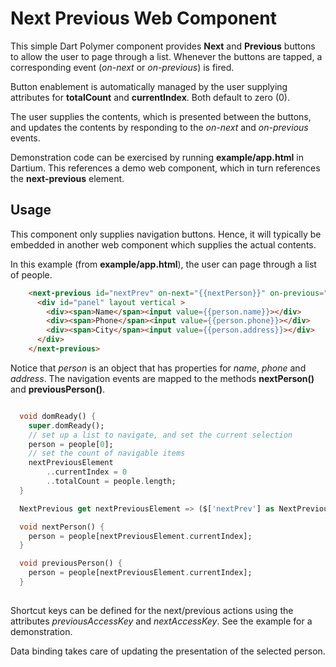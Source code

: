 Next Previous Web Component
========

This simple Dart Polymer component provides **Next** and **Previous** buttons to allow the user to page through a list. Whenever the buttons are tapped, a corresponding event (_on-next_ or _on-previous_) is fired.

Button enablement is automatically managed by the user supplying attributes for **totalCount** and **currentIndex**. Both default to zero (0). 

The user supplies the contents, which is presented between the buttons, and updates the contents by responding to the _on-next_ and _on-previous_ events.
  
Demonstration code can be exercised by running **example/app.html** in Dartium. This references a demo web component, which in turn references the **next-previous** element.

Usage
-------

This component only supplies navigation buttons. Hence, it will typically be embedded in another web component which supplies the actual contents.

In this example (from **example/app.html**), the user can page through a list of people.

```html
    <next-previous id="nextPrev" on-next="{{nextPerson}}" on-previous="{{previousPerson}}" >
      <div id="panel" layout vertical >
        <div><span>Name</span><input value={{person.name}}></div>
        <div><span>Phone</span><input value={{person.phone}}></div>
        <div><span>City</span><input value={{person.address}}></div>
      </div>
    </next-previous> 
```

Notice that _person_ is an object that has properties for _name_, _phone_ and _address_. The navigation events are mapped to the methods **nextPerson()** and **previousPerson()**.

```dart

  void domReady() {
    super.domReady();
    // set up a list to navigate, and set the current selection
    person = people[0];
    // set the count of navigable items
    nextPreviousElement
        ..currentIndex = 0
        ..totalCount = people.length;
  }

  NextPrevious get nextPreviousElement => ($['nextPrev'] as NextPrevious);

  void nextPerson() {
    person = people[nextPreviousElement.currentIndex];
  }

  void previousPerson() {
    person = people[nextPreviousElement.currentIndex];
  }
  
```

Shortcut keys can be defined for the next/previous actions using the attributes _previousAccessKey_ and _nextAccessKey_. See the example for a demonstration.

Data binding takes care of updating the presentation of the selected person.



